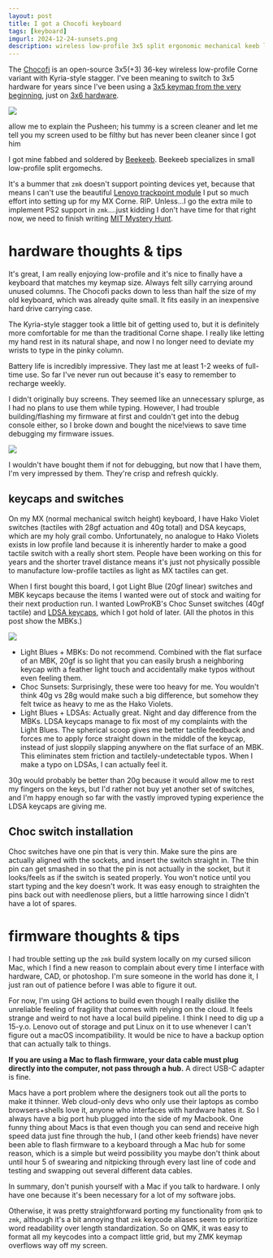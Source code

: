 ```yaml
---
layout: post
title: I got a Chocofi keyboard
tags: [keyboard]
imgurl: 2024-12-24-sunsets.png
description: wireless low-profile 3x5 split ergonomic mechanical keeb let's gooo
---
```


The [Chocofi](https://github.com/pashutk/chocofi) is an open-source 3x5(+3) 36-key wireless low-profile Corne variant with Kyria-style stagger. I've been meaning to switch to 3x5 hardware for years since I've been using a [3x5 keymap from the very beginning]({{site.baseurl}}/2021/06/27/keymapping/), just on [3x6 hardware]({{site.baseurl}}/2021/06/27/crkbd/).

<img src="{{site.baseurl}}/assets/images/2024-12-24-chocofi.png" />

<p class="caption">allow me to explain the Pusheen; his tummy is a screen cleaner and let me tell you my screen used to be filthy but has never been cleaner since I got him</p>

I got mine fabbed and soldered by [Beekeeb](https://shop.beekeeb.com/product/presoldered-chocofi-split-keyboard/). Beekeeb specializes in small low-profile split ergomechs.

It's a bummer that `zmk` doesn't support pointing devices yet, because that means I can't use the beautiful [Lenovo trackpoint module]({{site.baseurl}}/2021/10/26/r61-trackpoint-pt2/) I put so much effort into setting up for my MX Corne. RIP. Unless...I go the extra mile to implement PS2 support in `zmk`....just kidding I don't have time for that right now, we need to finish writing [MIT Mystery Hunt](https://www.mitmh2025.com/).

# hardware thoughts & tips

It's great, I am really enjoying low-profile and it's nice to finally have a keyboard that matches my keymap size. Always felt silly carrying around unused columns. The Chocofi packs down to less than half the size of my old keyboard, which was already quite small. It fits easily in an inexpensive hard drive carrying case.

The Kyria-style stagger took a little bit of getting used to, but it is definitely more comfortable for me than the traditional Corne shape. I really like letting my hand rest in its natural shape, and now I no longer need to deviate my wrists to type in the pinky column.

Battery life is incredibly impressive. They last me at least 1-2 weeks of full-time use. So far I've never run out because it's easy to remember to recharge weekly.

I didn't originally buy screens. They seemed like an unnecessary splurge, as I had no plans to use them while typing. However, I had trouble building/flashing my firmware at first and couldn't get into the debug console either, so I broke down and bought the nice!views to save time debugging my firmware issues.

<img src="{{site.baseurl}}/assets/images/2024-12-24-niceviews.png" />

I wouldn't have bought them if not for debugging, but now that I have them, I'm very impressed by them. They're crisp and refresh quickly.

## keycaps and switches

On my MX (normal mechanical switch height) keyboard, I have Hako Violet switches (tactiles with 28gf actuation and 40g total) and DSA keycaps, which are my holy grail combo. Unfortunately, no analogue to Hako Violets exists in low profile land because it is inherently harder to make a good tactile switch with a really short stem. People have been working on this for years and the shorter travel distance means it's just not physically possible to manufacture low-profile tactiles as light as MX tactiles can get.

When I first bought this board, I got Light Blue (20gf linear) switches and MBK keycaps because the items I wanted were out of stock and waiting for their next production run. I wanted LowProKB's Choc Sunset switches (40gf tactile) and [LDSA keycaps](https://lowprokb.ca/collections/keycaps/products/ldsa-low-profile-blank-keycaps), which I got hold of later. (All the photos in this post show the MBKs.)

<img src="{{site.baseurl}}/assets/images/2024-12-24-sunsets.png" />

- Light Blues + MBKs: Do not recommend. Combined with the flat surface of an MBK, 20gf is so light that you can easily brush a neighboring keycap with a feather light touch and accidentally make typos without even feeling them.
- Choc Sunsets: Surprisingly, these were too heavy for me. You wouldn't think 40g vs 28g would make such a big difference, but somehow they felt twice as heavy to me as the Hako Violets.
- Light Blues + LDSAs: Actually great. Night and day difference from the MBKs. LDSA keycaps manage to fix most of my complaints with the Light Blues. The spherical scoop gives me better tactile feedback and forces me to apply force straight down in the middle of the keycap, instead of just sloppily slapping anywhere on the flat surface of an MBK. This eliminates stem friction and tactilely-undetectable typos. When I make a typo on LDSAs, I can actually feel it.

30g would probably be better than 20g because it would allow me to rest my fingers on the keys, but I'd rather not buy yet another set of switches, and I'm happy enough so far with the vastly improved typing experience the LDSA keycaps are giving me.

## Choc switch installation

Choc switches have one pin that is very thin. Make sure the pins are actually aligned with the sockets, and insert the switch straight in. The thin pin can get smashed in so that the pin is not actually in the socket, but it looks/feels as if the switch is seated properly. You won't notice until you start typing and the key doesn't work. It was easy enough to straighten the pins back out with needlenose pliers, but a little harrowing since I didn't have a lot of spares.

# firmware thoughts & tips

I had trouble setting up the `zmk` build system locally on my cursed silicon Mac, which I find a new reason to complain about every time I interface with hardware, CAD, or photoshop. I'm sure someone in the world has done it, I just ran out of patience before I was able to figure it out. 

For now, I'm using GH actions to build even though I really dislike the unreliable feeling of fragility that comes with relying on the cloud. It feels strange and weird to not have a local build pipeline. I think I need to dig up a 15-y.o. Lenovo out of storage and put Linux on it to use whenever I can't figure out a macOS incompatibility. It would be nice to have a backup option that can actually talk to things.

**If you are using a Mac to flash firmware, your data cable must plug directly into the computer, not pass through a hub.** A direct USB-C adapter is fine.

Macs have a port problem where the designers took out all the ports to make it thinner. Web cloud-only devs who only use their laptops as combo browsers+shells love it, anyone who interfaces with hardware hates it. So I always have a big port hub plugged into the side of my Macbook. One funny thing about Macs is that even though you can send and receive high speed data just fine through the hub, I (and other keeb friends) have never been able to flash firmware to a keyboard through a Mac hub for some reason, which is a simple but weird possibility you maybe don't think about until hour 5 of swearing and nitpicking through every last line of code and testing and swapping out several different data cables. 

In summary, don't punish yourself with a Mac if you talk to hardware. I only have one because it's been necessary for a lot of my software jobs.

Otherwise, it was pretty straightforward porting my functionality from `qmk` to `zmk`, although it's a bit annoying that `zmk` keycode aliases seem to prioritize word readability over length standardization. So on QMK, it was easy to format all my keycodes into a compact little grid, but my ZMK keymap overflows way off my screen.
